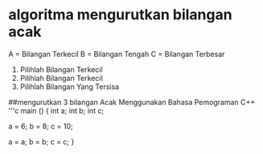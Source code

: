 # algoritma mengurutkan bilangan acak
A = Bilangan Terkecil
B = Bilangan Tengah
C = Bilangan Terbesar

1. Pilihlah Bilangan Terkecil 
2. Pilihlah Bilangan Terkecil
3. Pilihlah Bilangan Yang Tersisa

##mengurutkan 3 bilangan Acak Menggunakan Bahasa Pemograman C++
'''c
main () {
int a;
int b;
int c;

a = 6;
b = 8;
c = 10;

a = a;
b = b;
c = c;
}
